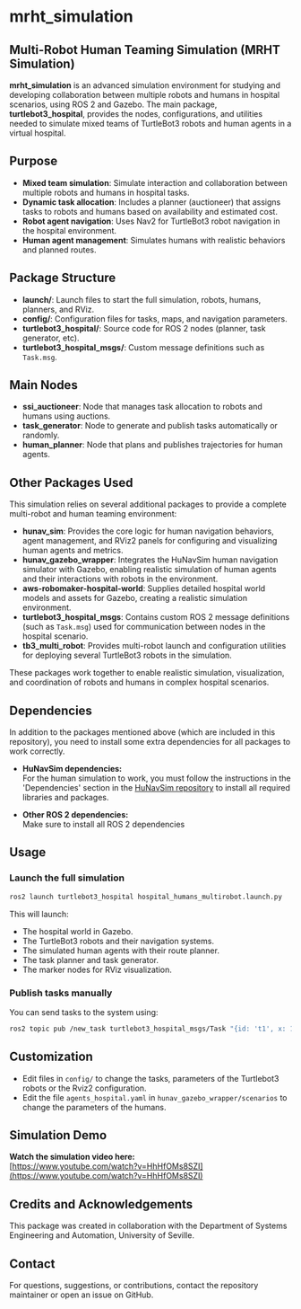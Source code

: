 # mrht_simulation

## Multi-Robot Human Teaming Simulation (MRHT Simulation)

**mrht_simulation** is an advanced simulation environment for studying and developing collaboration between multiple robots and humans in hospital scenarios, using ROS 2 and Gazebo. The main package, **turtlebot3_hospital**, provides the nodes, configurations, and utilities needed to simulate mixed teams of TurtleBot3 robots and human agents in a virtual hospital.


## Purpose

- **Mixed team simulation**: Simulate interaction and collaboration between multiple robots and humans in hospital tasks.
- **Dynamic task allocation**: Includes a planner (auctioneer) that assigns tasks to robots and humans based on availability and estimated cost.
- **Robot agent navigation**: Uses Nav2 for TurtleBot3 robot navigation in the hospital environment.
- **Human agent management**: Simulates humans with realistic behaviors and planned routes.



## Package Structure

- **launch/**: Launch files to start the full simulation, robots, humans, planners, and RViz.
- **config/**: Configuration files for tasks, maps, and navigation parameters.
- **turtlebot3_hospital/**: Source code for ROS 2 nodes (planner, task generator, etc).
- **turtlebot3_hospital_msgs/**: Custom message definitions such as `Task.msg`.


## Main Nodes

- **ssi_auctioneer**: Node that manages task allocation to robots and humans using auctions.
- **task_generator**: Node to generate and publish tasks automatically or randomly.
- **human_planner**: Node that plans and publishes trajectories for human agents.



## Other Packages Used

This simulation relies on several additional packages to provide a complete multi-robot and human teaming environment:


- **hunav_sim**: Provides the core logic for human navigation behaviors, agent management, and RViz2 panels for configuring and visualizing human agents and metrics.
- **hunav_gazebo_wrapper**: Integrates the HuNavSim human navigation simulator with Gazebo, enabling realistic simulation of human agents and their interactions with robots in the environment.
- **aws-robomaker-hospital-world**: Supplies detailed hospital world models and assets for Gazebo, creating a realistic simulation environment.
- **turtlebot3_hospital_msgs**: Contains custom ROS 2 message definitions (such as `Task.msg`) used for communication between nodes in the hospital scenario.
- **tb3_multi_robot**: Provides multi-robot launch and configuration utilities for deploying several TurtleBot3 robots in the simulation.

These packages work together to enable realistic simulation, visualization, and coordination of robots and humans in complex hospital scenarios.

## Dependencies

In addition to the packages mentioned above (which are included in this repository), you need to install some extra dependencies for all packages to work correctly.

- **HuNavSim dependencies:**  
  For the human simulation to work, you must follow the instructions in the 'Dependencies' section in the [HuNavSim repository](https://github.com/robotics-upo/hunav_sim) to install all required libraries and packages.

- **Other ROS 2 dependencies:**  
  Make sure to install all ROS 2 dependencies

## Usage

### Launch the full simulation

```sh
ros2 launch turtlebot3_hospital hospital_humans_multirobot.launch.py
```

This will launch:
- The hospital world in Gazebo.
- The TurtleBot3 robots and their navigation systems.
- The simulated human agents with their route planner.
- The task planner and task generator.
- The marker nodes for RViz visualization.

### Publish tasks manually

You can send tasks to the system using:

```sh
ros2 topic pub /new_task turtlebot3_hospital_msgs/Task "{id: 't1', x: 1.0, y: 2.0, frame_id: 'map', duration: 10.0, exclusive: 0}"
```


## Customization

- Edit files in `config/` to change the tasks, parameters of the Turtlebot3 robots or the Rviz2 configuration.
- Edit the file `agents_hospital.yaml` in `hunav_gazebo_wrapper/scenarios` to change the parameters of the humans. 

## Simulation Demo

**Watch the simulation video here:**  
[https://www.youtube.com/watch?v=HhHfOMs8SZI](https://www.youtube.com/watch?v=HhHfOMs8SZI)


## Credits and Acknowledgements

This package was created in collaboration with the Department of Systems Engineering and Automation, University of Seville.


## Contact

For questions, suggestions, or contributions, contact the repository maintainer or open an issue on GitHub.

